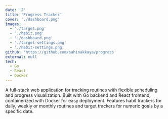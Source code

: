 ```yaml
---
date: '2'
title: 'Progress Tracker'
cover: './dashboard.png'
images:
  - './target.png'
  - './habit.png'
  - './dashboard.png'
  - './target-settings.png'
  - './habit-settings.png'
github: 'https://github.com/sahinakkaya/progress'
external: null
tech:
  - Go
  - React
  - Docker
---
```


A full-stack web application for tracking routines with flexible scheduling and progress visualization. Built with Go backend and React frontend, containerized with Docker for easy deployment. Features habit trackers for daily, weekly or monthly routines and target trackers for numeric goals by a specific date.
